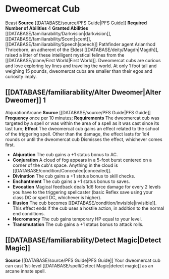 ﻿---
id: '6'
name: Dweomercat Cub
rus_type_level: null
source: '[[DATABASE/source/PFS Guide|PFS Guide]]'
trait: null

---
# Dweomercat Cub

<span class="item-trait">Beast</span>
**Source** [[DATABASE/source/PFS Guide|PFS Guide]]
**Required Number of Abilities** 4
**Granted Abilities** [[DATABASE/familiarability/Darkvision|darkvision]], [[DATABASE/familiarability/Scent|scent]], [[DATABASE/familiarability/Speech|speech]]
Pathfinder agent Arianrhod Thriceborn, an adherent of the Eldest [[DATABASE/deity/Magdh|Magdh]], raised a litter of these intelligent mystical felines from the [[DATABASE/plane/First World|First World]]. Dweomercat cubs are curious and love exploring ley lines and traveling the world. At only 1 foot tall and weighing 15 pounds, dweomercat cubs are smaller than their egos and curiosity imply.

## [[DATABASE/familiarability/Alter Dweomer|Alter Dweomer]] <span class="action-icon">1</span>

<span class="item-trait">Abjuration</span><span class="item-trait">Arcane</span>
**Source** [[DATABASE/source/PFS Guide|PFS Guide]]
**Frequency** once per 10 minutes; **Requirements** The dweomercat cub was targeted by a spell or was within the area of a spell as it was cast since its last turn; **Effect** The dweomercat cub gains an effect related to the school of the triggering spell. Other than the damage, the effect lasts for 1d4 rounds or until the dweomercat cub Dismisses the effect, whichever comes first.

* **Abjuration** The cub gains a +1 status bonus to AC.
* **Conjuration** A cloud of fog appears in a 5-foot burst centered on a corner of the cub's space. Anything in the cloud is [[DATABASE/condition/Concealed|concealed]].
* **Divination** The cub gains a +1 status bonus to skill checks.
* **Enchantment** The cub gains a +1 status bonus to saves.
* **Evocation** Magical feedback deals 1d6 force damage for every 2 levels you have to the triggering spellcaster (basic Reflex save using your class DC or spell DC, whichever is higher).
* **Illusion** The cub becomes [[DATABASE/condition/Invisible|invisible]]. This effect ends if the cub uses a hostile action, in addition to the normal end conditions.
* **Necromancy** The cub gains temporary HP equal to your level.
* **Transmutation** The cub gains a +1 status bonus to attack rolls.

## [[DATABASE/familiarability/Detect Magic|Detect Magic]]

**Source** [[DATABASE/source/PFS Guide|PFS Guide]]
Your dweomercat cub can cast 1st-level [[DATABASE/spell/Detect Magic|detect magic]] as an arcane innate spell.